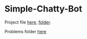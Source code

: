 # Simple-Chatty-Bot
Project file [here](Simple%20Chatty%20Bot/task/src/bot/SimpleBot.java), [folder](Simple%20Chatty%20Bot/task/src/bot/).

Problems folder [here](Problems)
